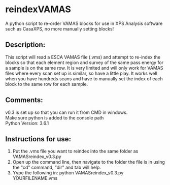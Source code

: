 # reindexVAMAS
A python script to re-order VAMAS blocks for use in XPS Analysis software such as CasaXPS, no more manually setting blocks!

## Description:
   This script will read a ESCA VAMAS file (.vms) and attempt to re-index the blocks so that each element 
   region and survey of the same pass energy for a sample is on the same row. It is very limited and will only
   work for VAMAS files where every scan set up is similar, so have a little play. It works well when you have
   hundreds scans and have to manually set the index of each block to the same row for each sample.
   

## Comments:
  v0.3 is set up so that you can run it from CMD in windows.<br />
  Make sure python is added to the console path<br />
  Python Version: 3.6.1<br />
  
## Instructions for use:
  1. Put the .vms file you want to reindex into the same folder as VAMASreindex_v0.3.py
  2. Open up the command line, then navigate to the folder the file is in using the "cd" command, "dir" and tab will help.
  3. Yype the following in: python VAMASreindex_v0.3.py YOURFILENAME.vms
 
